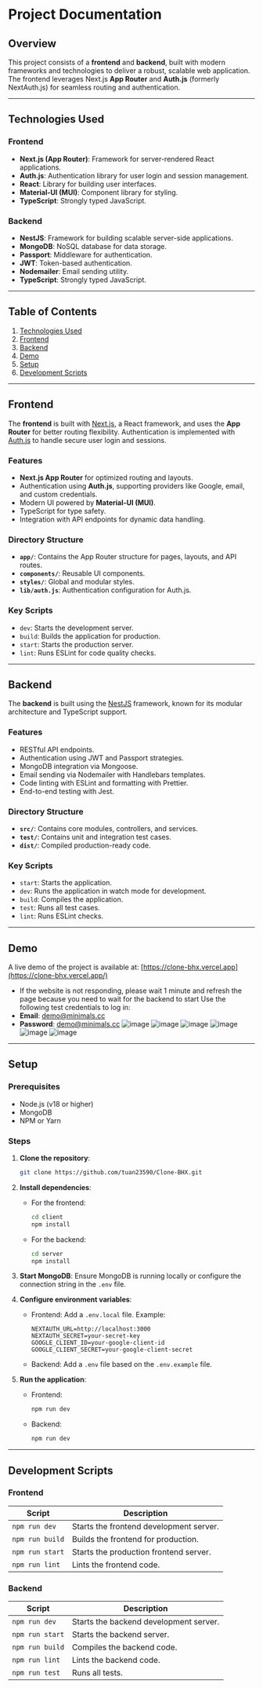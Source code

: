 # Project Documentation

## Overview
This project consists of a **frontend** and **backend**, built with modern frameworks and technologies to deliver a robust, scalable web application. The frontend leverages Next.js **App Router** and **Auth.js** (formerly NextAuth.js) for seamless routing and authentication.

---

## Technologies Used

### Frontend
- **Next.js (App Router)**: Framework for server-rendered React applications.
- **Auth.js**: Authentication library for user login and session management.
- **React**: Library for building user interfaces.
- **Material-UI (MUI)**: Component library for styling.
- **TypeScript**: Strongly typed JavaScript.

### Backend
- **NestJS**: Framework for building scalable server-side applications.
- **MongoDB**: NoSQL database for data storage.
- **Passport**: Middleware for authentication.
- **JWT**: Token-based authentication.
- **Nodemailer**: Email sending utility.
- **TypeScript**: Strongly typed JavaScript.

---

## Table of Contents
1. [Technologies Used](#technologies-used)
2. [Frontend](#frontend)
3. [Backend](#backend)
4. [Demo](#demo)
5. [Setup](#setup)
6. [Development Scripts](#development-scripts)

---

## Frontend
The **frontend** is built with [Next.js](https://nextjs.org/), a React framework, and uses the **App Router** for better routing flexibility. Authentication is implemented with [Auth.js](https://authjs.dev/) to handle secure user login and sessions.

### Features
- **Next.js App Router** for optimized routing and layouts.
- Authentication using **Auth.js**, supporting providers like Google, email, and custom credentials.
- Modern UI powered by **Material-UI (MUI)**.
- TypeScript for type safety.
- Integration with API endpoints for dynamic data handling.

### Directory Structure
- **`app/`**: Contains the App Router structure for pages, layouts, and API routes.
- **`components/`**: Reusable UI components.
- **`styles/`**: Global and modular styles.
- **`lib/auth.js`**: Authentication configuration for Auth.js.

### Key Scripts
- `dev`: Starts the development server.
- `build`: Builds the application for production.
- `start`: Starts the production server.
- `lint`: Runs ESLint for code quality checks.

---

## Backend
The **backend** is built using the [NestJS](https://nestjs.com/) framework, known for its modular architecture and TypeScript support.

### Features
- RESTful API endpoints.
- Authentication using JWT and Passport strategies.
- MongoDB integration via Mongoose.
- Email sending via Nodemailer with Handlebars templates.
- Code linting with ESLint and formatting with Prettier.
- End-to-end testing with Jest.

### Directory Structure
- **`src/`**: Contains core modules, controllers, and services.
- **`test/`**: Contains unit and integration test cases.
- **`dist/`**: Compiled production-ready code.

### Key Scripts
- `start`: Starts the application.
- `dev`: Runs the application in watch mode for development.
- `build`: Compiles the application.
- `test`: Runs all test cases.
- `lint`: Runs ESLint checks.

---

## Demo
A live demo of the project is available at: [https://clone-bhx.vercel.app](https://clone-bhx.vercel.app/)
- If the website is not responding, please wait 1 minute and refresh the page because you need to wait for the backend to start
Use the following test credentials to log in:
- **Email**: demo@minimals.cc
- **Password**: demo@minimals.cc
![image](https://github.com/user-attachments/assets/aa7d78bc-4ce6-4fec-983d-b4cb99c899ad)
![image](https://github.com/user-attachments/assets/3d6633ef-6697-4fb1-8fa5-8cac0ef42689)
![image](https://github.com/user-attachments/assets/05fdf85c-db54-4d0c-b49e-01ff4e19414a)
![image](https://github.com/user-attachments/assets/fbc54975-db7d-4ab2-a6f9-8844149519be)
![image](https://github.com/user-attachments/assets/dfd683e7-c8ef-49de-8627-4cd0b0c48568)
![image](https://github.com/user-attachments/assets/159666e2-73f1-4794-a5d5-ca64ea13b6ce)

---

## Setup

### Prerequisites
- Node.js (v18 or higher)
- MongoDB
- NPM or Yarn

### Steps
1. **Clone the repository**:
   ```bash
   git clone https://github.com/tuan23590/Clone-BHX.git
   ```
2. **Install dependencies**:
   - For the frontend:
     ```bash
     cd client
     npm install
     ```
   - For the backend:
     ```bash
     cd server
     npm install
     ```
3. **Start MongoDB**:
   Ensure MongoDB is running locally or configure the connection string in the `.env` file.

4. **Configure environment variables**:
   - Frontend: Add a `.env.local` file. Example:
     ```env
     NEXTAUTH_URL=http://localhost:3000
     NEXTAUTH_SECRET=your-secret-key
     GOOGLE_CLIENT_ID=your-google-client-id
     GOOGLE_CLIENT_SECRET=your-google-client-secret
     ```
   - Backend: Add a `.env` file based on the `.env.example` file.

5. **Run the application**:
   - Frontend: 
     ```bash
     npm run dev
     ```
   - Backend: 
     ```bash
     npm run dev
     ```

---

## Development Scripts

### Frontend
| Script          | Description                              |
|------------------|------------------------------------------|
| `npm run dev`   | Starts the frontend development server.  |
| `npm run build` | Builds the frontend for production.      |
| `npm run start` | Starts the production frontend server.   |
| `npm run lint`  | Lints the frontend code.                 |

### Backend
| Script                | Description                               |
|------------------------|-------------------------------------------|
| `npm run dev`         | Starts the backend development server.    |
| `npm run start`       | Starts the backend server.                |
| `npm run build`       | Compiles the backend code.                |
| `npm run lint`        | Lints the backend code.                   |
| `npm run test`        | Runs all tests.                           |

